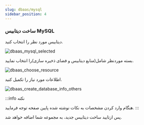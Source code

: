 ```yaml
---
slug: dbaas/mysql
sidebar_position: 4
---
```


### ساخت دیتابیس MySQL

دیتابیس مورد نظر را انتخاب کنید.

![dbaas_mysql_selected](/img/database/dbaas_mysql_selected.png)

بسته موردنظر شامل(منابع دیتابیس و فضای ذخیره سازی)را انتخاب نمایید.

![dbaas_choose_resource](/img/database/dbaas_choose_resource.png)

اطلاعات مورد نیاز را تکمیل کنید.

![dbaas_create_database_info_others](/img/database/dbaas_create_database_info_others.png)

:::info نکته

هنگام وارد کردن مشخصات به نکات نوشته شده پایین صفحه توجه فرمایید.
:::

پس ازتایید ساخت دیتابیس جدید، به مجموعه شما اضافه خواهد شد.

